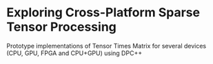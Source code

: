# Exploring Cross-Platform Sparse Tensor Processing
Prototype implementations of Tensor Times Matrix for several devices (CPU, GPU, FPGA and CPU+GPU) using DPC++
